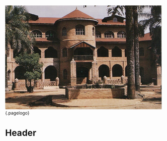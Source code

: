<!-- TITLE: Palais des Sultants Bamouns -->
<!-- SUBTITLE: Présentation du palais des Sultants Bamouns -->

![Palais Du Sultan](/uploads/monument/palais-du-sultan.jpg "Palais Du Sultan"){.pagelogo}

# Header